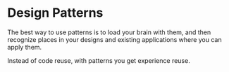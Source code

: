 # Design Patterns

The best way to use patterns is to load your brain with them, and then recognize places in your designs and existing applications where you can apply them.

Instead of code reuse, with patterns you get experience reuse.